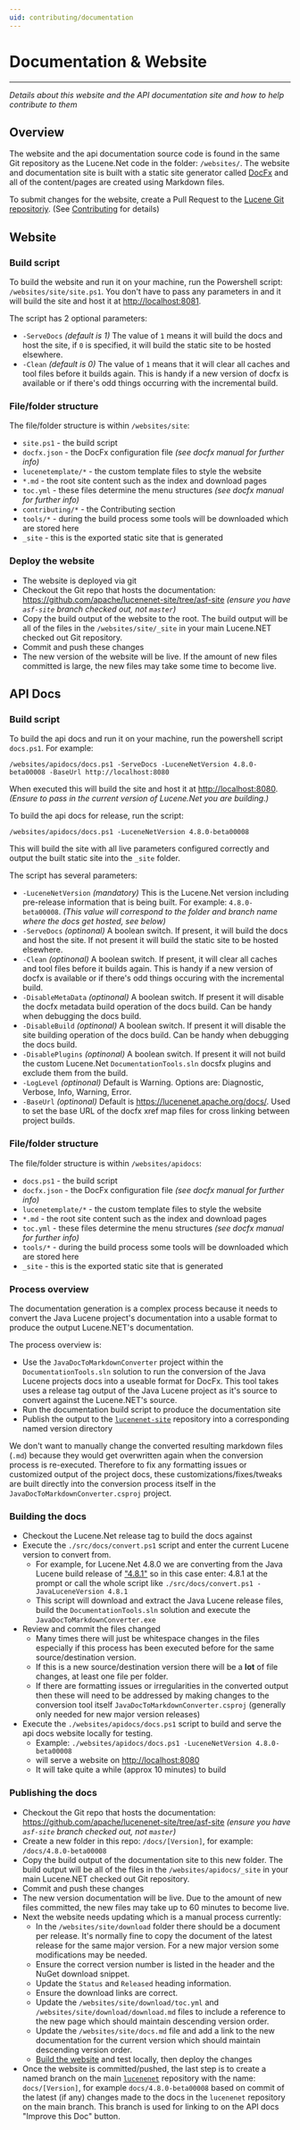 ```yaml
---
uid: contributing/documentation
---
```


# Documentation & Website

---

_Details about this website and the API documentation site and how to help contribute to them_

## Overview

The website and the api documentation source code is found in the same Git repository as the Lucene.Net code in the folder: `/websites/`. The website and documentation site is built with a static site generator called [DocFx](https://dotnet.github.io/docfx/) and all of the content/pages are created using Markdown files.

To submit changes for the website, create a Pull Request to the [Lucene Git repositoriy](https://github.com/apache/lucenenet). (See [Contributing](xref:contributing#submit-a-pull-request) for details)

## Website

### Build script

To build the website and run it on your machine, run the Powershell script: `/websites/site/site.ps1`. You don't have to pass any parameters in and it will build the site and host it at [http://localhost:8081](http://localhost:8081).

The script has 2 optional parameters:

- `-ServeDocs` _(default is 1)_ The value of `1` means it will build the docs and host the site, if `0` is specified, it will build the static site to be hosted elsewhere.
- `-Clean` _(default is 0)_ The value of `1` means that it will clear all caches and tool files before it builds again. This is handy if a new version of docfx is available or if there's odd things occurring with the incremental build.

### File/folder structure

The file/folder structure is within `/websites/site`:

- `site.ps1` - the build script
- `docfx.json` - the DocFx configuration file _(see docfx manual for further info)_
- `lucenetemplate/*` - the custom template files to style the website
- `*.md` - the root site content such as the index and download pages
- `toc.yml` - these files determine the menu structures _(see docfx manual for further info)_
- `contributing/*` - the Contributing section
- `tools/*` - during the build process some tools will be downloaded which are stored here
- `_site` - this is the exported static site that is generated

### Deploy the website

- The website is deployed via git
- Checkout the Git repo that hosts the documentation: https://github.com/apache/lucenenet-site/tree/asf-site _(ensure you have `asf-site` branch checked out, not `master`)_
- Copy the build output of the website to the root. The build output will be all of the files in the `/websites/site/_site` in your main Lucene.NET checked out Git repository.
- Commit and push these changes
- The new version of the website will be live. If the amount of new files committed is large, the new files may take some time to become live.

## API Docs

### Build script

To build the api docs and run it on your machine, run the powershell script `docs.ps1`. For example: 

```
/websites/apidocs/docs.ps1 -ServeDocs -LuceneNetVersion 4.8.0-beta00008 -BaseUrl http://localhost:8080
```

When executed this will build the site and host it at [http://localhost:8080](http://localhost:8080). _(Ensure to pass in the current version of Lucene.Net you are building.)_

To build the api docs for release, run the script:

```
/websites/apidocs/docs.ps1 -LuceneNetVersion 4.8.0-beta00008
```

This will build the site with all live parameters configured correctly and output the built static site into the `_site` folder. 

The script has several parameters:

* `-LuceneNetVersion` _(mandatory)_ This is the Lucene.Net version including pre-release information that is being built. For example: `4.8.0-beta00008`. _(This value will correspond to the folder and branch name where the docs get hosted, see below)_
* `-ServeDocs` _(optinonal)_ A boolean switch. If present, it will build the docs and host the site. If not present it will build the static site to be hosted elsewhere.
* `-Clean` _(optinonal)_ A boolean switch.  If present, it will clear all caches and tool files before it builds again. This is handy if a new version of docfx is available or if there's odd things occuring with the incremental build.
* `-DisableMetaData` _(optinonal)_ A boolean switch. If present it will disable the docfx metadata build operation of the docs build. Can be handy when debugging the docs build.
* `-DisableBuild` _(optinonal)_ A boolean switch. If present it will disable the site building operation of the docs build. Can be handy when debugging the docs build.
* `-DisablePlugins` _(optinonal)_ A boolean switch. If present it will not build the custom Lucene.Net `DocumentationTools.sln` docsfx plugins and exclude them from the build. 
* `-LogLevel` _(optinonal)_ Default is Warning. Options are: Diagnostic, Verbose, Info, Warning, Error.
* `-BaseUrl` _(optinonal)_ Default is https://lucenenet.apache.org/docs/. Used to set the base URL of the docfx xref map files for cross linking between project builds. 

### File/folder structure

The file/folder structure is within `/websites/apidocs`:

- `docs.ps1` - the build script
- `docfx.json` - the DocFx configuration file _(see docfx manual for further info)_
- `lucenetemplate/*` - the custom template files to style the website
- `*.md` - the root site content such as the index and download pages
- `toc.yml` - these files determine the menu structures _(see docfx manual for further info)_
- `tools/*` - during the build process some tools will be downloaded which are stored here
- `_site` - this is the exported static site that is generated

### Process overview

The documentation generation is a complex process because it needs to convert the Java Lucene project's documentation into a usable format to produce the output Lucene.NET's documentation.

The process overview is:

- Use the `JavaDocToMarkdownConverter` project within the `DocumentationTools.sln` solution to run the conversion of the Java Lucene projects docs into a useable format for DocFx. This tool takes uses a release tag output of the Java Lucene project as it's source to convert against the Lucene.NET's source.
- Run the documentation build script to produce the documentation site
- Publish the output to the [`lucenenet-site`](https://github.com/apache/lucenenet-site) repository into a corresponding named version directory

We don't want to manually change the converted resulting markdown files (`.md`) because they would get overwritten again when the conversion process is re-executed. Therefore to fix any formatting issues or customized output of the project docs, these customizations/fixes/tweaks are built directly into the conversion process itself in the `JavaDocToMarkdownConverter.csproj` project.

### Building the docs

- Checkout the Lucene.Net release tag to build the docs against
- Execute the `./src/docs/convert.ps1` script and enter the current Lucene version to convert from.
  - For example, for Lucene.Net 4.8.0 we are converting from the Java Lucene build release of ["4.8.1"](https://github.com/apache/lucene-solr/releases/tag/releases%2Flucene-solr%2F4.8.1) so in this case enter: 4.8.1 at the prompt or call the whole script like `./src/docs/convert.ps1 -JavaLuceneVersion 4.8.1`
  - This script will download and extract the Java Lucene release files, build the `DocumentationTools.sln` solution and execute the `JavaDocToMarkdownConverter.exe`
- Review and commit the files changed
  - Many times there will just be whitespace changes in the files especially if this process has been executed before for the same source/destination version.
  - If this is a new source/destination version there will be a **lot** of file changes, at least one file per folder.
  - If there are formatting issues or irregularities in the converted output then these will need to be addressed by making changes to the conversion tool itself `JavaDocToMarkdownConverter.csproj` (generally only needed for new major version releases)
- Execute the `./websites/apidocs/docs.ps1` script to build and serve the api docs website locally for testing.
  - Example: `./websites/apidocs/docs.ps1 -LuceneNetVersion 4.8.0-beta00008`
  - will serve a website on [http://localhost:8080](http://localhost:8080)
  - It will take quite a while (approx 10 minutes) to build

### Publishing the docs

- Checkout the Git repo that hosts the documentation: https://github.com/apache/lucenenet-site/tree/asf-site _(ensure you have `asf-site` branch checked out, not `master`)_
- Create a new folder in this repo: `/docs/[Version]`, for example: `/docs/4.8.0-beta00008`
- Copy the build output of the documentation site to this new folder. The build output will be all of the files in the `/websites/apidocs/_site` in your main Lucene.NET checked out Git repository.
- Commit and push these changes
- The new version documentation will be live. Due to the amount of new files committed, the new files may take up to 60 minutes to become live.
- Next the website needs updating which is a manual process currently:
  - In the `/websites/site/download` folder there should be a document per release. It's normally fine to copy the document of the latest release for the same major version. For a new major version some modifications may be needed.
  - Ensure the correct version number is listed in the header and the NuGet download snippet.
  - Update the `Status` and `Released` heading information.
  - Ensure the download links are correct.
  - Update the `/websites/site/download/toc.yml` and `/websites/site/download/download.md` files to include a reference to the new page which should maintain descending version order.
  - Update the `/websites/site/docs.md` file and add a link to the new documentation for the current version which should maintain descending version order.
  - [Build the website](#website) and test locally, then deploy the changes
- Once the website is committed/pushed, the last step is to create a named branch on the main [`lucenenet`](https://github.com/apache/lucenenet) repository with the name: `docs/[Version]`, for example `docs/4.8.0-beta00008` based on commit of the latest (if any) changes made to the docs in the `lucenenet` repository on the main branch. This branch is used for linking to on the API docs "Improve this Doc" button.
